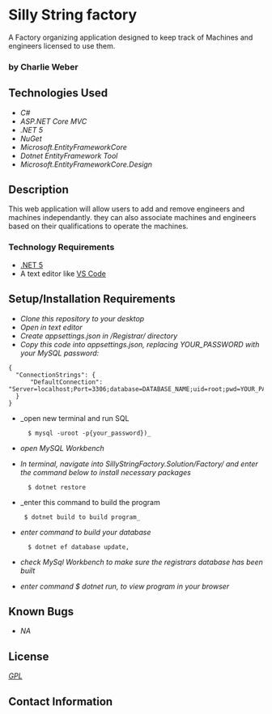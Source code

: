 # Silly String factory

A Factory organizing application designed to keep track of Machines and engineers licensed to use them.

### by Charlie Weber

## Technologies Used

* _C#_
* _ASP.NET Core MVC_
* _.NET 5_
* _NuGet_
* _Microsoft.EntityFrameworkCore_
* _Dotnet EntityFramework Tool_
* _Microsoft.EntityFrameworkCore.Design_


## Description
This web application will allow users to add and remove engineers and machines independantly. they can also associate machines and engineers based on their qualifications to operate the machines.


### Technology Requirements

* [.NET 5](https://dotnet.microsoft.com/download/dotnet/5.0)
* A text editor like [VS Code](https://code.visualstudio.com/)

## Setup/Installation Requirements

* _Clone this repository to your desktop_
* _Open in text editor_
* _Create appsettings.json in /Registrar/ directory_
* _Copy this code into appsettings.json, replacing YOUR_PASSWORD with your MySQL password:_
```
{
  "ConnectionStrings": {
      "DefaultConnection": "Server=localhost;Port=3306;database=DATABASE_NAME;uid=root;pwd=YOUR_PASSWORD;"
  }
}
```
* _open new terminal and run SQL 

        $ mysql -uroot -p{your_password})_
* _open MySQL Workbench_
* _In terminal, navigate into SillyStringFactory.Solution/Factory/ and enter the command below to install necessary packages_

        $ dotnet restore
* _enter this command to build the program

       $ dotnet build to build program_
* _enter command to build your database_

        $ dotnet ef database update,
* _check MySql Workbench to make sure the registrars database has been built_
* _enter command $ dotnet run, to view program in your browser_

  

## Known Bugs

* _NA_

## License
_[GPL](https://opensource.org/licenses/gpl-license)_

## Contact Information